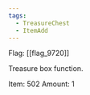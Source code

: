 ```yaml
---
tags:
  - TreasureChest
  - ItemAdd
---
```

Flag: [[flag_9720]]

Treasure box function.

Item: 502
Amount: 1